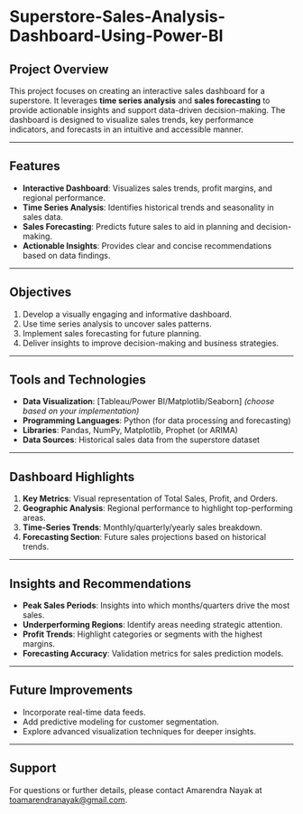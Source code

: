 # Superstore-Sales-Analysis-Dashboard-Using-Power-BI

## Project Overview
This project focuses on creating an interactive sales dashboard for a superstore. It leverages **time series analysis** and **sales forecasting** to provide actionable insights and support data-driven decision-making. The dashboard is designed to visualize sales trends, key performance indicators, and forecasts in an intuitive and accessible manner.

---

## Features
- **Interactive Dashboard**: Visualizes sales trends, profit margins, and regional performance.
- **Time Series Analysis**: Identifies historical trends and seasonality in sales data.
- **Sales Forecasting**: Predicts future sales to aid in planning and decision-making.
- **Actionable Insights**: Provides clear and concise recommendations based on data findings.

---

## Objectives
1. Develop a visually engaging and informative dashboard.
2. Use time series analysis to uncover sales patterns.
3. Implement sales forecasting for future planning.
4. Deliver insights to improve decision-making and business strategies.

---

## Tools and Technologies
- **Data Visualization**: [Tableau/Power BI/Matplotlib/Seaborn] *(choose based on your implementation)*
- **Programming Languages**: Python (for data processing and forecasting)
- **Libraries**: Pandas, NumPy, Matplotlib, Prophet (or ARIMA)
- **Data Sources**: Historical sales data from the superstore dataset

---

## Dashboard Highlights
1. **Key Metrics**: Visual representation of Total Sales, Profit, and Orders.
2. **Geographic Analysis**: Regional performance to highlight top-performing areas.
3. **Time-Series Trends**: Monthly/quarterly/yearly sales breakdown.
4. **Forecasting Section**: Future sales projections based on historical trends.

---

## Insights and Recommendations
- **Peak Sales Periods**: Insights into which months/quarters drive the most sales.
- **Underperforming Regions**: Identify areas needing strategic attention.
- **Profit Trends**: Highlight categories or segments with the highest margins.
- **Forecasting Accuracy**: Validation metrics for sales prediction models.
---

## Future Improvements
- Incorporate real-time data feeds.
- Add predictive modeling for customer segmentation.
- Explore advanced visualization techniques for deeper insights.

---

## Support
For questions or further details, please contact Amarendra Nayak at toamarendranayak@gmail.com.


